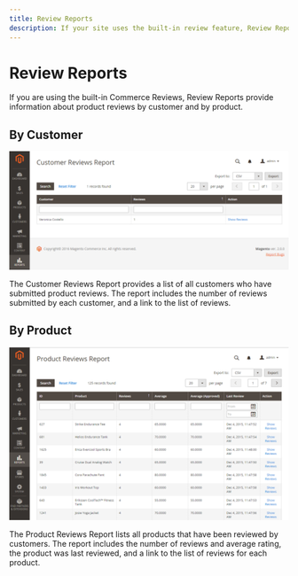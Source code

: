 ```yaml
---
title: Review Reports
description: If your site uses the built-in review feature, Review Reports provide information about product reviews by customer and by product.
---
```

# Review Reports

If you are using the built-in Commerce Reviews, Review Reports provide information about product reviews by customer and by product.

## By Customer

![Review Report By Customers](./assets/customer-reviews.png)<!-- zoom -->

The Customer Reviews Report provides a list of all customers who have submitted product reviews. The report includes the number of reviews submitted by each customer, and a link to the list of reviews.

## By Product

![Review Report by Product](./assets/product-reviews.png)<!-- zoom -->

The Product Reviews Report lists all products that have been reviewed by customers. The report includes the number of reviews and average rating, the product was last reviewed, and a link to the list of reviews for each product.
